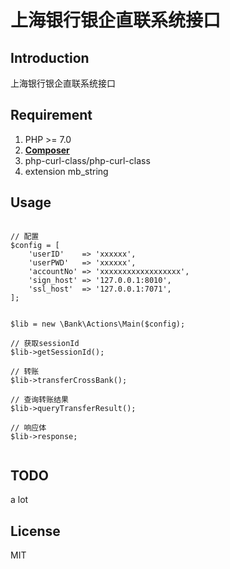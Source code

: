 # 上海银行银企直联系统接口


## Introduction
上海银行银企直联系统接口


## Requirement
1. PHP >= 7.0
2. **[Composer](https://getcomposer.org/)**
3. php-curl-class/php-curl-class
4. extension mb_string



## Usage
```

// 配置
$config = [
    'userID'    => 'xxxxxx',
    'userPWD'   => 'xxxxxx',
    'accountNo' => 'xxxxxxxxxxxxxxxxxx',
    'sign_host' => '127.0.0.1:8010',
    'ssl_host'  => '127.0.0.1:7071',
];


$lib = new \Bank\Actions\Main($config);

// 获取sessionId
$lib->getSessionId();

// 转账
$lib->transferCrossBank();

// 查询转账结果
$lib->queryTransferResult();

// 响应体
$lib->response;


```


## TODO
a lot


## License

MIT
